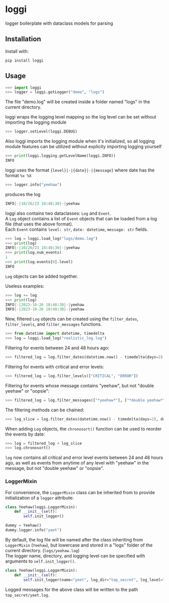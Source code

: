# loggi

logger boilerplate with dataclass models for parsing

## Installation

Install with:

```console
pip install loggi
```

## Usage

```python
>>> import loggi
>>> logger = loggi.getLogger("demo", "logs") 
```

The file "demo.log" will be created inside a folder named "logs" in the current directory.  

loggi wraps the logging level mapping so the log level can be set without importing the logging module

```python
>>> logger.setLevel(loggi.DEBUG)
```

Also loggi imports the logging module when it's initialized, so all logging module features can be utilized without explicity importing logging yourself

```python
>>> print(loggi.logging.getLevelName(loggi.INFO))
INFO
```

loggi uses the format `{level}|-|{date}|-|{message}` where date has the format `%x %X`

```python
>>> logger.info("yeehaw")
```

produces the log

```python
INFO|-|10/26/23 18:48:30|-|yeehaw
```

loggi also contains two dataclasses: `Log` and `Event`.  
A `Log` object contains a list of `Event` objects that can be loaded from a log file (that uses the above format).  
Each `Event` contains `level: str`, `date: datetime`, `message: str` fields.

```python
>>> log = loggi.load_log("logs/demo.log")
>>> print(log)
INFO|-|10/26/23 18:48:30|-|yeehaw
>>> print(log.num_events)
1
>>> print(log.events[0].level)
INFO
```

`Log` objects can be added together.  

Useless examples:

```python
>>> log += log
>>> print(log)
INFO|-|2023-10-26 18:48:30|-|yeehaw
INFO|-|2023-10-26 18:48:30|-|yeehaw
```

New, filtered `Log` objects can be created using the `filter_dates`, `filter_levels`, and `filter_messages` functions.

```python
>>> from datetime import datetime, timedelta
>>> log = loggi.load_log("realistic_log.log")
```

Filtering for events between 24 and 48 hours ago:

```python
>>> filtered_log = log.filter_dates(datetime.now() - timedelta(days=2), datetime.now() - timedelta(days=1))
```

Filtering for events with critical and error levels:

```python
>>> filtered_log = log.filter_levels(["CRITICAL", "ERROR"])
```

Filtering for events whose message contains "yeehaw", but not "double yeehaw" or "oopsie":

```python
>>> filtered_log = log.filter_messages(["*yeehaw*"], ["*double yeehaw*", "*oopsie*"])
```

The filtering methods can be chained:

```python
>>> log_slice = log.filter_dates(datetime.now() - timedelta(days=2), datetime.now() - timedelta(days=1)).filter_levels(["CRITICAL", "ERROR"])
```

When adding `Log` objects, the `chronosort()` function can be used to reorder the events by date:

```python
>>> log = filtered_log + log_slice
>>> log.chronosort()
```

`log` now contains all critical and error level events between 24 and 48 hours ago,
as well as events from anytime of any level with "yeehaw" in the message, but not "double yeehaw" or "oopsie".  

### LoggerMixin

For convenience, the `LoggerMixin` class can be inherited from to provide initialization of a `logger` attribute:

```python
class Yeehaw(loggi.LoggerMixin):
    def __init__(self):
        self.init_logger()

dummy = Yeehaw()
dummy.logger.info("yeet")
```

By default, the log file will be named after the class inheriting from `LoggerMixin` (`Yeehaw`), but lowercase and stored in a "logs" folder of the current directory. (`logs/yeehaw.log`)  
The logger name, directory, and logging level can be specified with arguments to `self.init_logger()`.  

```python
class Yeehaw(loggi.LoggerMixin):
    def __init__(self):
        self.init_logger(name="yeet", log_dir="top_secret", log_level="DEBUG")
```

Logged messages for the above class will be written to the path `top_secret/yeet.log`.  
